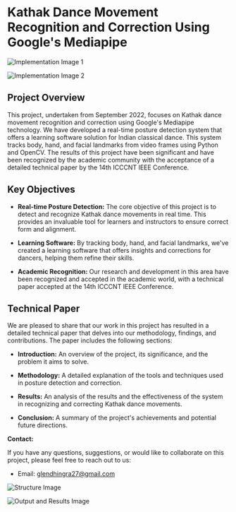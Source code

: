 # Kathak Dance Movement Recognition and Correction Using Google's Mediapipe

![Implementation Image 1](/images/implementation1.png)

![Implementation Image 2](/images/implementation2.png)

## Project Overview

This project, undertaken from September 2022, focuses on Kathak dance movement recognition and correction using Google's Mediapipe technology. We have developed a real-time posture detection system that offers a learning software solution for Indian classical dance. This system tracks body, hand, and facial landmarks from video frames using Python and OpenCV. The results of this project have been significant and have been recognized by the academic community with the acceptance of a detailed technical paper by the 14th ICCCNT IEEE Conference.

## Key Objectives

- **Real-time Posture Detection:** The core objective of this project is to detect and recognize Kathak dance movements in real time. This provides an invaluable tool for learners and instructors to ensure correct form and alignment.

- **Learning Software:** By tracking body, hand, and facial landmarks, we've created a learning software that offers insights and corrections for dancers, helping them refine their skills.

- **Academic Recognition:** Our research and development in this area have been recognized and accepted in the academic world, with a technical paper accepted at the 14th ICCCNT IEEE Conference.

## Technical Paper

We are pleased to share that our work in this project has resulted in a detailed technical paper that delves into our methodology, findings, and contributions. The paper includes the following sections:

- **Introduction:** An overview of the project, its significance, and the problem it aims to solve.

- **Methodology:** A detailed explanation of the tools and techniques used in posture detection and correction.

- **Results:** An analysis of the results and the effectiveness of the system in recognizing and correcting Kathak dance movements.

- **Conclusion:** A summary of the project's achievements and potential future directions.

**Contact:**

If you have any questions, suggestions, or would like to collaborate on this project, please feel free to reach out to us:

- Email: glendhingra27@gmail.com

![Structure Image](/images/structure.png)

![Output and Results Image](/images/output_results.png)
